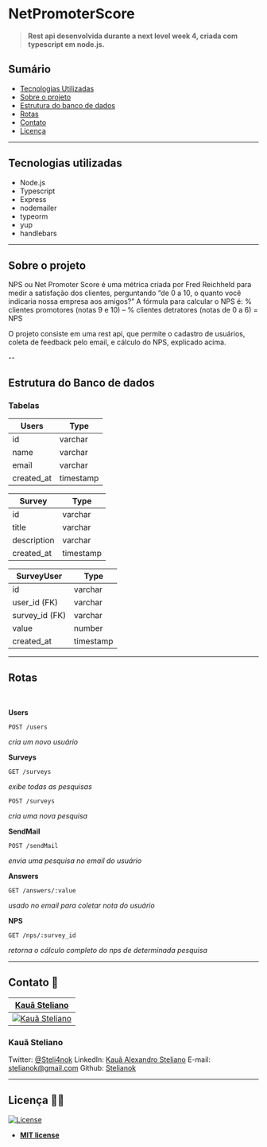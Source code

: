 # NetPromoterScore

>**Rest api desenvolvida durante a next level week 4, criada com typescript em node.js.**


## Sumário

- [Tecnologias Utilizadas](##Tecnologiasutilizadas)
- [Sobre o projeto](##Sobreoprojeto)
- [Estrutura do banco de dados](##estruturadobancodedados)
- [Rotas](##rotas)
- [Contato](##Contato)
- [Licença](licenca)

---

## Tecnologias utilizadas

- Node.js
- Typescript
- Express
- nodemailer
- typeorm
- yup
- handlebars

---

## Sobre o projeto 

NPS ou Net Promoter Score é uma métrica criada por Fred Reichheld para medir a satisfação dos clientes, perguntando “de 0 a 10, o quanto você indicaria nossa empresa aos amigos?” A fórmula para calcular o NPS é: % clientes promotores (notas 9 e 10) – % clientes detratores (notas de 0 a 6) = NPS

O projeto consiste em uma rest api, que permite o cadastro de usuários, coleta de feedback pelo email, e cálculo do NPS, explicado acima. 
 
-- 
## Estrutura do Banco de dados

### Tabelas



|   Users   | Type
|---- | ---  | 
|id   | varchar |
|name | varchar |
|email | varchar |
|created_at | timestamp |



|   Survey   | Type
|---- | ---  | 
|id   | varchar |
|title | varchar |
|description | varchar |
|created_at | timestamp |



|   SurveyUser   | Type
|---- | ---  | 
|id   | varchar |
|user_id (FK) | varchar |
|survey_id (FK) | varchar |
|value | number |
|created_at | timestamp |

---

## Rotas


<br/>

**Users**

```HTTP
POST /users
```
*cria um novo usuário*

**Surveys**

```HTTP
GET /surveys
```
*exibe todas as pesquisas*

```HTTP
POST /surveys
```
*cria uma nova pesquisa*

**SendMail**

```HTTP
POST /sendMail
```
*envia uma pesquisa no email do usuário*

**Answers**

```HTTP
GET /answers/:value
```

*usado no email para coletar nota do usuário*

**NPS**

```HTTP
GET /nps/:survey_id
```

*retorna o cálculo completo do nps de determinada pesquisa*


---

## Contato 💼


| <a href="https://github.com/stelianok" target="_blank">**Kauã Steliano**</a> 
| :---: 
| [![Kauã Steliano](https://avatars2.githubusercontent.com/u/39469125?s=460&u=97e778a861a7a42bee1b16f6be1c80467c50c1d1&v=4)](https://github.com/stelianok)    

### Kauã Steliano

Twitter:
[@Steli4nok](https://twitter.com/Steli4nok)
LinkedIn:
[Kauã Alexandro Steliano](https://www.linkedin.com/in/kauã-steliano-107620181/)
E-mail:
stelianok@gmail.com
Github: 
[Stelianok](https://github.com/stelianok)


---

## Licença 👨‍⚖️

[![License](http://img.shields.io/:license-mit-blue.svg?style=flat-square)](http://badges.mit-license.org)

- **[MIT license](http://opensource.org/licenses/mit-license.php)**

